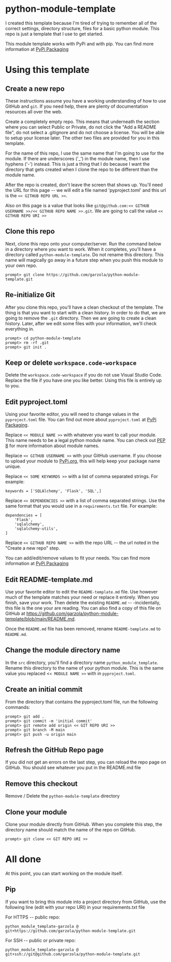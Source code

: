 # python-module-template

I created this template because I'm tired of trying to remember all of the correct settings, directory structure, files for a basic python module.  This repo is just a template that I use to get started.

This module template works with PyPi and with pip.  You can find more information at [PyPi Packaging](https://packaging.python.org/en/latest/tutorials/packaging-projects/)

# Using this template

## Create a new repo

These instructions assume you have a working understanding of how to use GitHub and `git`.  If you need help, there are plenty of documentation resources all over the web.

Create a completely empty repo.  This means that underneath the section where you can select Public or Private, do not click the "Add a README file", do not select a .gitignore and do not choose a license.  You will be able to setup your license later.  The other two files are provided for you in this template.

For the name of this repo, I use the same name that I'm going to use for the module.  If there are underscores ('_') in the module name, then I use hyphens ('-') instead.  This is just a thing that I do because I want the directory that gets created when I clone the repo to be different than the module name.

After the repo is created, don't leave the screen that shows up.  You'll need the URL for this page -- we will edit a file named 'pyproject.toml' and this url is the `<< GITHUB REPO URL >>`.

Also on this page is a value that looks like `git@github.com:<< GITHUB USERNAME >>/<< GITHUB REPO NAME >>.git`.  We are going to call the value `<< GITHUB REPO URI >>`

## Clone this repo

Next, clone this repo onto your computer/server.  Run the command below in a directory where you want to work.  When it completes, you'll have a directory called `python-module-template`.  Do not rename this directory.  This name will magically go away in a future step when you push this module to your own repo.

```
prompt> git clone https://github.com/garzola/python-module-template.git
```

## Re-initialize Git

After you clone this repo, you'll have a clean checkout of the template.  The thing is that you want to start with a clean history.  In order to do that, we are going to remove the `.git` directory.  Then we are going to create a clean history.  Later, after we edit some files with your information, we'll check everything in.

```
prompt> cd python-module-template
prompt> rm -rf .git
prompt> git init .
```

## Keep or delete `workspace.code-workspace`

Delete the `workspace.code-workspace` if you do not use Visual Studio Code.  Replace the file if you have one you like better.  Using this file is entirely up to you.

## Edit pyproject.toml

Using your favorite editor, you will need to change values in the `pyproject.toml` file.  You can find out more about `pyproject.toml` at [PyPi Packaging](https://packaging.python.org/en/latest/tutorials/packaging-projects/).

Replace `<< MODULE NAME >>` with whatever you want to call your module.  This name needs to be a legal python module name.  You can check out [PEP 8](https://peps.python.org/pep-0008/#package-and-module-names) for more information about module names.

Replace `<< GITHUB USERNAME >>` with your GitHub username.  If you choose to upload your module to [PyPi.org](https://pypi.org/), this will help keep your package name unique.

Replace `<< SOME KEYWORDS >>` with a list of comma separated strings.  For example:

```
keywords = ['SQLAlchemy', 'Flask', 'SQL',]
```

Replace `<< DEPENDENCIES >>` with a list of comma separated strings.  Use the same format that you would use in a `requirements.txt` file.  For example:

```
dependencies = [
    'Flask',
    'sqlalchemy',
    'sqlalchemy-utils',
]
```

Replace `<< GITHUB REPO NAME >>` with the repo URL -- the url noted in the "Create a new repo" step.

You can add/edit/remove values to fit your needs.  You can find more information at [PyPi Packaging](https://packaging.python.org/en/latest/tutorials/packaging-projects/)

## Edit README-template.md

Use your favorite editor to edit the `README-template.md` file.  Use however much of the template matches your need or replace it entirely.  When you finish, save your work.  Then delete the existing `README.md` -- -incidentally, this file is the one your are reading.  You can also find a copy of this file on GitHub at https://github.com/garzola/python-module-template/blob/main/README.md.

Once the `README.md` file has been removed, rename `README-template.md` to `README.md`.

## Change the module directory name

In the `src` directory, you'll find a directory name `python_module_template`.  Rename this directory to the name of your python module.  This is the same value you replaced <`< MODULE NAME >>` with in `pyproject.toml`.

## Create an initial commit

From the directory that contains the pyproject.toml file, run the following commands:

```
prompt> git add .
prompt> git commit -m 'initial commit'
prompt> git remote add origin << GIT REPO URI >>
prompt> git branch -M main
prompt> git push -u origin main

```

## Refresh the GitHub Repo page

If you did not get an errors on the last step, you can reload the repo page on GitHub.  You should see whatever you put in the README.md file

## Remove this checkout

Remove / Delete the `python-module-template` directory

## Clone your module

Clone your module directly from GitHub.  When you complete this step, the directory name should match the name of the repo on GitHub.

```
prompt> git clone << GIT REPO URI >>
```

# All done

At this point, you can start working on the module itself.

## Pip

If you want to bring this module into a project directory from GitHub, use the following line (edit with your repo URI) in your requirements.txt file

For HTTPS -- public repo:

```
python_module_template-garzola @ git+https://github.com/garzola/python-module-template.git
```

For SSH -- public or private repo:

```
python_module_template-garzola @ git+ssh://git@github.com/garzola/python-module-template.git
```
